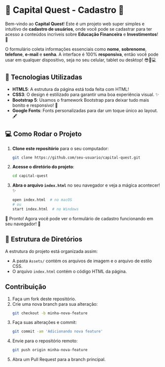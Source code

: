 # 🎉 **Capital Quest - Cadastro** 🎉

Bem-vindo ao **Capital Quest**!
Este é um projeto web super simples e intuitivo de **cadastro de usuários**, onde você pode se cadastrar para ter acesso a conteúdos incríveis sobre **Educação Financeira** e **Investimentos**! 🚀

O formulário coleta informações essenciais como **nome**, **sobrenome**, **telefone**, **e-mail** e **senha**.
A interface é 100% **responsiva**, então você pode usar em qualquer dispositivo, seja no seu celular, tablet ou desktop! 😎📱💻

## 🚀 Tecnologias Utilizadas

- **HTML5**: A estrutura da página está toda feita com HTML!
- **CSS3**: O design é estilizado para garantir uma boa experiência visual. ✨
- **Bootstrap 5**: Usamos o framework Bootstrap para deixar tudo mais bonito e responsivo! 💅
- **Google Fonts**: Fonts personalizadas para dar um toque único ao layout. 🖋️

## 💻 Como Rodar o Projeto

1. **Clone este repositório** para o seu computador:
    ```bash
    git clone https://github.com/seu-usuario/capital-quest.git
    ```

2. **Acesse o diretório do projeto**:
    ```bash
    cd capital-quest
    ```

3. **Abra o arquivo `index.html`** no seu navegador e veja a mágica acontecer! ✨
    ```bash
    open index.html  # no macOS
    # ou
    start index.html  # no Windows
    ```

🎉 Pronto! Agora você pode ver o formulário de cadastro funcionando em seu navegador! 🎉

## 📂 Estrutura de Diretórios

A estrutura do projeto está organizada assim:

- A pasta `Assets/` contém os arquivos de imagem e o arquivo de estilo CSS.
- O arquivo `index.html` contém o código HTML da página.

## Contribuição

1. Faça um fork deste repositório.
2. Crie uma nova branch para sua alteração:
    ```bash
    git checkout -b minha-nova-feature
    ```
3. Faça suas alterações e commit:
    ```bash
    git commit -am 'Adicionando nova feature'
    ```
4. Envie para o repositório remoto:
    ```bash
    git push origin minha-nova-feature
    ```
5. Abra um Pull Request para a branch principal.

